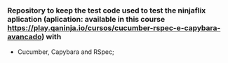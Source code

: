 ### Repository to keep the test code used to test the ninjaflix aplication (aplication: available in this course https://play.qaninja.io/cursos/cucumber-rspec-e-capybara-avancado) with

- Cucumber, Capybara and RSpec;
